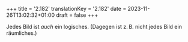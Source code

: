+++
title = '2.182'
translationKey = '2.182'
date = 2023-11-26T13:02:32+01:00
draft = false
+++

Jedes Bild ist <em class="germph">auch</em> ein logisches. (Dagegen ist z. B. nicht jedes Bild ein räumliches.)
